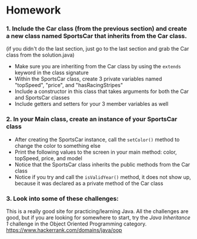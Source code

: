 # Homework

### 1. Include the Car class (from the previous section) and create a new class named SportsCar that inherits from the Car class. 
  (if you didn't do the last section, just go to the last section and grab the Car class from the solution.java)
  * Make sure you are inheriting from the Car class by using the `extends` keyword in the class signature
  * Within the SportsCar class, create 3 private variables named "topSpeed", "price", and "hasRacingStripes"
  * Include a constructor in this class that takes arguments for both the Car and SportsCar classes
  * Include getters and setters for your 3 member variables as well
  
  ### 2. In your Main class, create an instance of your SportsCar class
  * After creating the SportsCar instance, call the `setColor()` method to change the color to something else
  * Print the following values to the screen in your main method: color, topSpeed, price, and model
  * Notice that the SportsCar class inherits the public methods from the Car class
  * Notice if you try and call the `isValidYear()` method, it does not show up, because it was declared as a private method of the Car class


### 3. Look into some of these challenges:
This is a really good site for practicing/learning Java. All the challenges are good, but if you are looking for somewhere to start, try the _Java Inheritance 1_ challenge in the Object Oriented Programming category.
https://www.hackerrank.com/domains/java/oop
